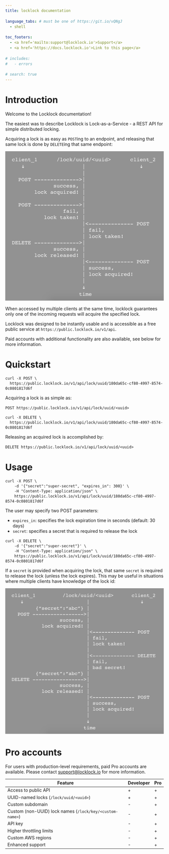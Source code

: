 ```yaml
---
title: locklock documentation

language_tabs: # must be one of https://git.io/vQNgJ
  - shell

toc_footers:
  - <a href='mailto:support@locklock.io'>Support</a>
  - <a href='https://docs.locklock.io'>Link to this page</a>

# includes:
#   - errors

# search: true
---
```


# Introduction

Welcome to the Locklock documentation!

The easiest was to describe Locklock is Lock-as-a-Service - a REST API for simple distributed locking.

Acquiring a lock is as easy as `POST`ing to an endpoint, and releasing that same lock is done by `DELETE`ing that same endpoint:

![Timeline](images/timeline.png)

When accessed by multiple clients at the same time, locklock guarantees only one of the incoming requests will acquire the specified lock.

Locklock was designed to be instantly usable and is accessible as a free public service at `https://public.locklock.io/v1/api`.

Paid accounts with additional functionality are also available, see below for more information.

# Quickstart

```shell
curl -X POST \
  https://public.locklock.io/v1/api/lock/uuid/180da65c-cf80-4997-8574-0c0801817d6f
```

Acquiring a lock is as simple as:

`POST https://public.locklock.io/v1/api/lock/uuid/<uuid>`

```shell
curl -X DELETE \
  https://public.locklock.io/v1/api/lock/uuid/180da65c-cf80-4997-8574-0c0801817d6f
```

Releasing an acquired lock is accomplished by:

`DELETE https://public.locklock.io/v1/api/lock/uuid/<uuid>`

# Usage

```shell
curl -X POST \
    -d '{"secret":"super-secret", "expires_in": 300}' \
    -H "Content-Type: application/json" \
    https://public.locklock.io/v1/api/lock/uuid/180da65c-cf80-4997-8574-0c0801817d6f
```

The user may specify two POST parameters:

- `expires_in`: specifies the lock expiration time in seconds (default: 30 days)
- `secret`: specifies a secret that is required to release the lock

```shell
curl -X DELETE \
    -d '{"secret":"super-secret"}' \
    -H "Content-Type: application/json" \
    https://public.locklock.io/v1/api/lock/uuid/180da65c-cf80-4997-8574-0c0801817d6f
```

If a `secret` is provided when acquiring the lock, that same `secret` is required to release the lock (unless the lock expires). This may be useful in situations where multiple clients have knowledge of the lock id:

![Timeline secret](images/timeline-secret.png)

# Pro accounts

For users with production-level requirements, paid Pro accounts are available. Please contact <a href='mailto:support@locklock.io'>support@locklock.io</a> for more information.

Feature | Developer | Pro
--------- | ----------- | -----------
Access to public API | + | +
UUID-named locks (`/lock/uuid/<uuid>`) | + | +
Custom subdomain | - | +
Custom (non-UUID) lock names (`/lock/key/<custom-name>`) | - | +
API key | - | +
Higher throttling limits | - | +
Custom AWS regions | - | +
Enhanced support | - | +
